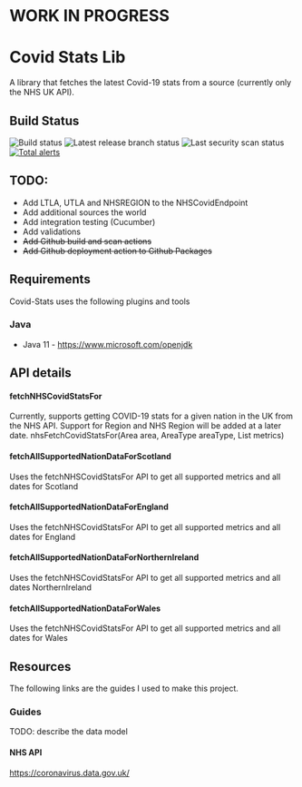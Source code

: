 # WORK IN PROGRESS


# Covid Stats Lib
A library that fetches the latest Covid-19 stats from a source (currently only the NHS UK API).

## Build Status 
![Build status](https://github.com/Lmnoppy/covid-stats/actions/workflows/main-build.yml/badge.svg?branch=main) ![Latest release branch status](https://github.com/Lmnoppy/covid-stats/actions/workflows/release-build-publish.yml/badge.svg?branch=release/v1)   ![Last security scan status](https://github.com/Lmnoppy/covid-stats/actions/workflows/codeql-analysis.yml/badge.svg?branch=main) [![Total alerts](https://img.shields.io/lgtm/alerts/g/Lmnoppy/covid-stats.svg?logo=lgtm&logoWidth=18)](https://lgtm.com/projects/g/Lmnoppy/covid-stats/alerts/)

## TODO:
* Add LTLA, UTLA and NHSREGION to the NHSCovidEndpoint
* Add additional sources the world
* Add integration testing (Cucumber)
* Add validations
* ~~Add Github build and scan actions~~
* ~~Add Github deployment action to Github Packages~~

## Requirements
Covid-Stats uses the following plugins and tools

### Java
* Java 11 - https://www.microsoft.com/openjdk

## API details

#### fetchNHSCovidStatsFor
Currently, supports getting COVID-19 stats for a given nation in the UK from the NHS API. Support for Region and NHS Region will
be added at a later date.
nhsFetchCovidStatsFor(Area area, AreaType areaType, List<Metrics> metrics)

#### fetchAllSupportedNationDataForScotland
Uses the fetchNHSCovidStatsFor API to get all supported metrics and all dates for Scotland

#### fetchAllSupportedNationDataForEngland
Uses the fetchNHSCovidStatsFor API to get all supported metrics and all dates for England

#### fetchAllSupportedNationDataForNorthernIreland
Uses the fetchNHSCovidStatsFor API to get all supported metrics and all dates NorthernIreland

#### fetchAllSupportedNationDataForWales
Uses the fetchNHSCovidStatsFor API to get all supported metrics and all dates for Wales

## Resources
The following links are the guides I used to make this project.

### Guides
TODO: describe the data model

#### NHS API
https://coronavirus.data.gov.uk/ 
